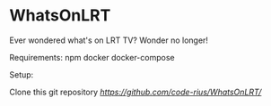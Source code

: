 # WhatsOnLRT
Ever wondered what's on LRT TV? Wonder no longer!

Requirements:
  npm
  docker
  docker-compose
  
Setup:

  Clone this git repository <i> https://github.com/code-rius/WhatsOnLRT/ </i>

  
